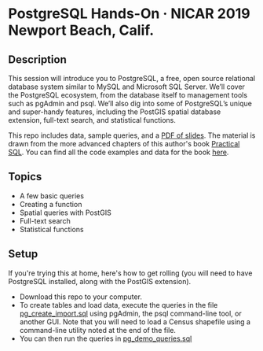 # PostgreSQL Hands-On · NICAR 2019 Newport Beach, Calif.

## Description
This session will introduce you to PostgreSQL, a free, open source relational database system similar to MySQL and Microsoft SQL Server. We’ll cover the PostgreSQL ecosystem, from the database itself to management tools such as pgAdmin and psql. We’ll also dig into some of PostgreSQL’s unique and super-handy features, including the PostGIS spatial database extension, full-text search, and statistical functions.

This repo includes data, sample queries, and a [PDF of slides](https://github.com/anthonydb/postgresql-intro-nicar2019/blob/master/NICAR-2019-PostgreSQL.pdf). The material is drawn from the more advanced chapters of this author's book [Practical SQL](https://www.nostarch.com/practicalsql). You can find all the code examples and data for the book [here](https://github.com/anthonydb/practical-sql).

## Topics
* A few basic queries
* Creating a function
* Spatial queries with PostGIS
* Full-text search
* Statistical functions


## Setup
If you're trying this at home, here's how to get rolling (you will need to have PostgreSQL installed, along with the PostGIS extension).

* Download this repo to your computer.
* To create tables and load data, execute the queries in the file [pg_create_import.sql](https://github.com/anthonydb/postgresql-intro-nicar2019/blob/master/pg_create_import.sql) using pgAdmin, the psql command-line tool, or another GUI. Note that you will need to load a Census shapefile using a command-line utility noted at the end of the file.
* You can then run the queries in [pg_demo_queries.sql](https://github.com/anthonydb/postgresql-intro-nicar2019/blob/master/pg_demo_queries.sql)

